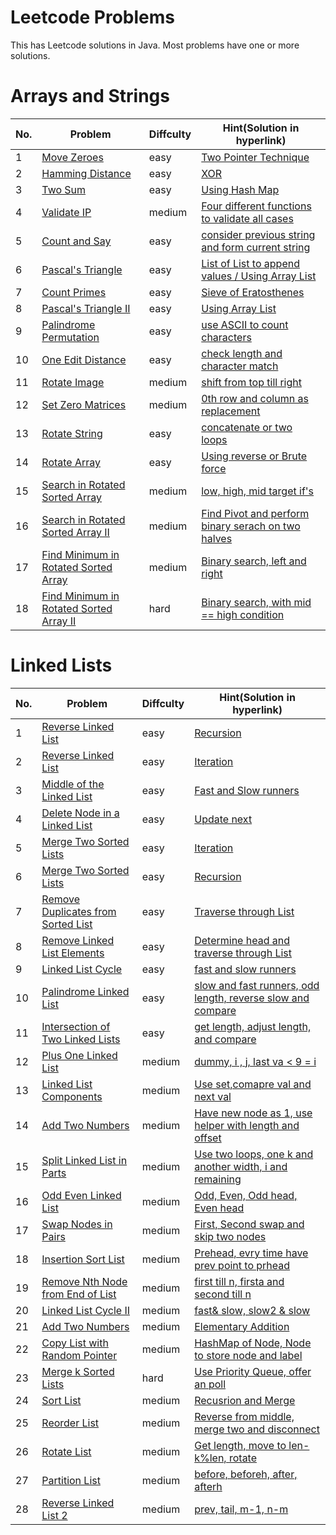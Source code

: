 # Leetcode Problems
This has Leetcode solutions in Java. Most problems have one or more solutions.

# Arrays and Strings
No. | Problem | Diffculty | Hint(Solution in hyperlink)
--- | ------- | --- | ---
1 |	[Move Zeroes](https://leetcode.com/problems/move-zeroes/description/) | easy | [Two Pointer Technique](https://github.com/nir20ane/Java/blob/master/leetcode/Arrays_and_Strings/Movezeroes.java)
2 |	[Hamming Distance](https://leetcode.com/problems/hamming-distance/description/) | easy | [XOR](https://github.com/nir20ane/Java/blob/master/leetcode/Arrays_and_Strings/Hamming_distance.java)
3 |	[Two Sum](https://leetcode.com/problems/two-sum/description/) | easy | [Using Hash Map](https://github.com/nir20ane/Java/blob/master/leetcode/Arrays_and_Strings/Two_sum.java)
4 | [Validate IP](https://leetcode.com/problems/validate-ip-address/description/) | medium | [Four different functions to validate all cases](https://github.com/nir20ane/Java/blob/master/leetcode/Arrays_and_Strings/ValidateIP.java)
5 | [Count and Say](https://leetcode.com/problems/count-and-say/description/) | easy | [consider previous string and form current string](https://github.com/nir20ane/Java/blob/master/leetcode/Arrays_and_Strings/Count_and_say.java)
6 | [Pascal's Triangle](https://leetcode.com/problems/pascals-triangle/description/) | easy | [List of List to append values / Using Array List](https://github.com/nir20ane/Java/blob/master/leetcode/Arrays_and_Strings/Pascals_Triangle_ArrayList.java)
7 | [Count Primes](https://leetcode.com/problems/count-primes/description/) | easy | [Sieve of Eratosthenes](https://github.com/nir20ane/Java/blob/master/leetcode/Arrays_and_Strings/Count_Primes.java)
8 | [Pascal's Triangle II](https://leetcode.com/problems/pascals-triangle-ii/description/) | easy | [Using Array List](https://github.com/nir20ane/Java/blob/master/leetcode/Arrays_and_Strings/Pascal_TriangleII_ArrayList.java)
9 | [Palindrome Permutation](https://leetcode.com/problems/palindrome-permutation/description/) | easy | [use ASCII to count characters](https://github.com/nir20ane/Java/blob/master/leetcode/Arrays_and_Strings/CanPermutePalindrome.java)
10 | [One Edit Distance](https://leetcode.com/problems/one-edit-distance/description/) | easy | [check length and character match](https://github.com/nir20ane/Java/blob/master/leetcode/Arrays_and_Strings/OneEditDistance.java)
11 | [Rotate Image](https://leetcode.com/problems/rotate-image/description/) | medium | [shift from top till right](https://github.com/nir20ane/Java/blob/master/leetcode/Arrays_and_Strings/RotateImage.java)
12 | [Set Zero Matrices](https://leetcode.com/problems/set-matrix-zeroes/description/) | medium | [0th row and column as replacement](https://github.com/nir20ane/Java/blob/master/leetcode/Arrays_and_Strings/SetMatrixZeroes.java)
13 | [Rotate String](https://leetcode.com/problems/rotate-string/description/) | easy | [concatenate or two loops](https://github.com/nir20ane/Java/blob/master/leetcode/Arrays_and_Strings/RotateString.java)
14 | [Rotate Array](https://leetcode.com/problems/rotate-array/description) | easy | [Using reverse or Brute force](https://github.com/nir20ane/Java/blob/master/leetcode/Arrays_and_Strings/RotateArray_Reverse.java)
15 | [Search in Rotated Sorted Array](https://leetcode.com/problems/search-in-rotated-sorted-array/description) | medium | [low, high, mid target if's](https://github.com/nir20ane/Java/blob/master/leetcode/Arrays_and_Strings/SearchinRotArray.java)
16 | [ Search in Rotated Sorted Array II](https://leetcode.com/problems/search-in-rotated-sorted-array-ii/description) | medium | [Find Pivot and perform binary serach on two halves](https://github.com/nir20ane/Java/blob/master/leetcode/Arrays_and_Strings/SortRotArrayII.java)
17 | [Find Minimum in Rotated Sorted Array](https://leetcode.com/problems/find-minimum-in-rotated-sorted-array/description) | medium | [Binary search, left and right](https://github.com/nir20ane/Java/blob/master/leetcode/Arrays_and_Strings/SearchMinSortArray.java)
18 | [ Find Minimum in Rotated Sorted Array II](https://leetcode.com/problems/find-minimum-in-rotated-sorted-array-ii/description) | hard | [Binary search, with mid == high condition](https://github.com/nir20ane/Java/blob/master/leetcode/Arrays_and_Strings/SearchMinSortArray2.java)

# Linked Lists
No. | Problem | Diffculty | Hint(Solution in hyperlink)
--- | ------- | --- | ---
1 | [Reverse Linked List](https://leetcode.com/problems/reverse-linked-list/description) | easy | [Recursion](https://github.com/nir20ane/Java/blob/master/leetcode/LinkedLists/ReverseLinkedList_Recursion.java)
2 | [Reverse Linked List](https://leetcode.com/problems/reverse-linked-list/description) | easy | [Iteration](https://github.com/nir20ane/Java/blob/master/leetcode/LinkedLists/ReverseLinkedList_Iteration.java)
3 | [Middle of the Linked List](https://leetcode.com/problems/middle-of-the-linked-list/description) | easy | [Fast and Slow runners](https://github.com/nir20ane/Java/blob/master/leetcode/LinkedLists/MiddleofLinkedList.java)
4 | [Delete Node in a Linked List](https://leetcode.com/problems/delete-node-in-a-linked-list/description) | easy | [Update next](https://github.com/nir20ane/Java/blob/master/leetcode/LinkedLists/DeleteNodefromList.java)
5 | [Merge Two Sorted Lists](https://leetcode.com/problems/merge-two-sorted-lists/description) | easy | [Iteration](https://github.com/nir20ane/Java/blob/master/leetcode/LinkedLists/MergeTwoSortedLists_Iteration.java)
6 | [Merge Two Sorted Lists](https://leetcode.com/problems/merge-two-sorted-lists/description) | easy | [Recursion](https://github.com/nir20ane/Java/blob/master/leetcode/LinkedLists/MergeTwoSortedLists_Recursion.java)
7 | [Remove Duplicates from Sorted List](https://leetcode.com/problems/remove-duplicates-from-sorted-list/description) | easy | [Traverse through List](https://github.com/nir20ane/Java/blob/master/leetcode/LinkedLists/RemoveDuplicatesfromSortedList.java)
8 | [Remove Linked List Elements](https://leetcode.com/problems/remove-linked-list-elements//description) | easy | [Determine head and traverse through List](https://github.com/nir20ane/Java/blob/master/leetcode/LinkedLists/RemoveLinkedListElements.java)
9 | [Linked List Cycle](https://leetcode.com/problems/linked-list-cycle/description) | easy | [fast and slow runners](https://github.com/nir20ane/Java/blob/master/leetcode/LinkedLists/LinkedListCycle.java)
10 | [Palindrome Linked List](https://leetcode.com/problems/palindrome-linked-list/description) | easy | [slow and fast runners, odd length, reverse slow and compare](https://github.com/nir20ane/Java/blob/master/leetcode/LinkedLists/PalindromeLinkedList.java)
11 | [Intersection of Two Linked Lists](https://leetcode.com/problems/intersection-of-two-linked-lists/description) | easy | [get length, adjust length, and compare](https://github.com/nir20ane/Java/blob/master/leetcode/LinkedLists/IntersectionofLinkedLists.java)
12 | [Plus One Linked List](https://leetcode.com/problems/plus-one-linked-list/description) | medium | [dummy, i , j, last va < 9 = i](https://github.com/nir20ane/Java/blob/master/leetcode/LinkedLists/PlusOneLinkedList.java)
13 | [Linked List Components](https://leetcode.com/problems/linked-list-components/description) | medium | [Use set,comapre val and next val](https://github.com/nir20ane/Java/blob/master/leetcode/LinkedLists/LinkedListComponents.java)
14 | [Add Two Numbers](https://leetcode.com/problems/add-two-numbers-ii/description) | medium | [Have new node as 1, use helper with length and offset](https://github.com/nir20ane/Java/blob/master/leetcode/LinkedLists/AddTwoNumbersinLinkedList.java)
15 | [Split Linked List in Parts](https://leetcode.com/problems/split-linked-list-in-parts/description) | medium | [Use two loops, one k and another width, i and remaining](https://github.com/nir20ane/Java/blob/master/leetcode/LinkedLists/SplitLinkedListinParts.java)
16 | [Odd Even Linked List](https://leetcode.com/problems/odd-even-linked-list/description) | medium | [Odd, Even, Odd head, Even head](https://github.com/nir20ane/Java/blob/master/leetcode/LinkedLists/OddEvenLinkedList.java)
17 | [Swap Nodes in Pairs](https://leetcode.com/problems/swap-nodes-in-pairs/description) | medium | [First, Second swap and skip two nodes](https://github.com/nir20ane/Java/blob/master/leetcode/LinkedLists/SwapNodesinPairs.java)
18 | [Insertion Sort List](https://leetcode.com/problems/insertion-sort-list/description) | medium | [Prehead, evry time have prev point to prhead](https://github.com/nir20ane/Java/blob/master/leetcode/LinkedLists/InsertionSortList.java)
19 | [Remove Nth Node from End of List](https://leetcode.com/problems/remove-nth-node-from-end-of-list/description) | medium | [first till n, firsta and second till n](https://github.com/nir20ane/Java/blob/master/leetcode/LinkedLists/RemoveNthNodefromList.java)
20 | [Linked List Cycle II](https://leetcode.com/problems/linked-list-cycle-ii/description) | medium | [fast& slow, slow2 & slow](https://github.com/nir20ane/Java/blob/master/leetcode/LinkedLists/LinkedListCycleII.java)
21 | [Add Two Numbers](https://leetcode.com/problems/add-two-numbers/description/) | medium | [Elementary Addition](https://github.com/nir20ane/Java/blob/master/leetcode/LinkedLists/AddTwoNumbersLC.java)
22 | [Copy List with Random Pointer](https://leetcode.com/problems/copy-list-with-random-pointer/description) | medium | [HashMap of Node, Node to store node and label](https://github.com/nir20ane/Java/blob/master/leetcode/LinkedLists/CopywithRandomPointer.java)
23 | [Merge k Sorted Lists](https://leetcode.com/problems/merge-k-sorted-lists/description) | hard | [Use Priority Queue, offer an poll](https://github.com/nir20ane/Java/blob/master/leetcode/LinkedLists/MergeKSortedLists.java)
24 | [Sort List](https://leetcode.com/problems/sort-list/description) | medium | [Recusrion and Merge](https://github.com/nir20ane/Java/blob/master/leetcode/LinkedLists/SortList.java)
25 | [Reorder List](https://leetcode.com/problems/reorder-list/description/) | medium | [Reverse from middle, merge two and disconnect](https://github.com/nir20ane/Java/blob/master/leetcode/LinkedLists/ReOrderList.java)
26 | [Rotate List](https://leetcode.com/problems/rotate-list/description/) | medium | [Get length, move to len-k%len, rotate](https://github.com/nir20ane/Java/blob/master/leetcode/LinkedLists/RotateList.java)
27 | [Partition List](https://leetcode.com/problems/partition-list/description) | medium | [before, beforeh, after, afterh](https://github.com/nir20ane/Java/blob/master/leetcode/LinkedLists/PartitionList.java)
28 | [Reverse Linked List 2](https://leetcode.com/problems/reverse-linked-list-ii/description/) | medium | [prev, tail, m-1, n-m](https://github.com/nir20ane/Java/blob/master/leetcode/LinkedLists/ReverseLinkedListII.java)
